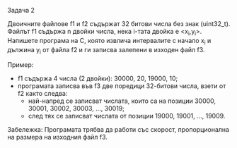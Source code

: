 Задача 2

Двоичните файлове f1 и f2 съдържат 32 битови числа без знак (uint32_t). 
Файлът f1 съдържа n двойки числа, нека i-тата двойка е <x<sub>i</sub>,y<sub>i</sub>>.
Напишете програма на С, която извлича интервалите с начало х<sub>i</sub> и дължина у<sub>i</sub> от
файла f2 и ги записва залепени в изходен файл f3.

Пример:
- f1 съдържа 4 числа (2 двойки): 30000, 20, 19000, 10;
- програмата записва във f3 две поредици 32-битови числа, взети от f2 както следва:
  - най-напред се записват числата, които са на позиции 30000, 30001, 30002, 30003, ..., 30019;
  - след тях се записват числата от позиции 19000, 19001, ..., 19009.

Забележка: Програмата трябва да работи със скорост, пропорционална на размера на изходния файл f3.
